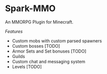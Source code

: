 # Spark-MMO

An MMORPG Plugin for Minecraft.


*Features*
- Custom mobs with custom parsed spawners
- Custom bosses [TODO]
- Armor Sets and Set bonuses [TODO]
- Guilds
- Custom chat and messaging system
- Levels [TODO]
